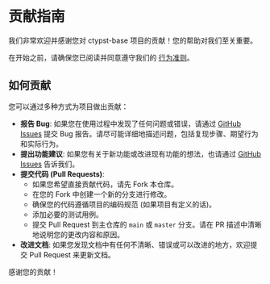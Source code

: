# 贡献指南

我们非常欢迎并感谢您对 ctypst-base 项目的贡献！您的帮助对我们至关重要。

在开始之前，请确保您已阅读并同意遵守我们的 [行为准则](CODE_OF_CONDUCT.md)。

## 如何贡献

您可以通过多种方式为项目做出贡献：

*   **报告 Bug**: 如果您在使用过程中发现了任何问题或错误，请通过 [GitHub Issues](https://github.com/ctypst/ctypst-base/issues) 提交 Bug 报告。请尽可能详细地描述问题，包括复现步骤、期望行为和实际行为。
*   **提出功能建议**: 如果您有关于新功能或改进现有功能的想法，也请通过 [GitHub Issues](https://github.com/ctypst/ctypst-base/issues) 告诉我们。
*   **提交代码 (Pull Requests)**:
    *   如果您希望直接贡献代码，请先 Fork 本仓库。
    *   在您的 Fork 中创建一个新的分支进行修改。
    *   确保您的代码遵循项目的编码规范 (如果项目有定义的话)。
    *   添加必要的测试用例。
    *   提交 Pull Request 到主仓库的 `main` 或 `master` 分支。请在 PR 描述中清晰地说明您的更改内容和原因。
*   **改进文档**: 如果您发现文档中有任何不清晰、错误或可以改进的地方，欢迎提交 Pull Request 来更新文档。

感谢您的贡献！